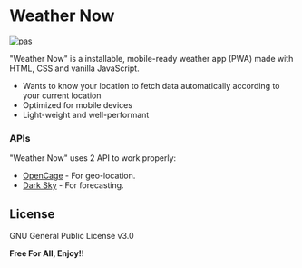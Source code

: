 # Weather Now
[![pas](https://img.shields.io/static/v1?&message=ProgressiveApp.Store&color=74b9ff&style=flat&label=Discover%20Weather%20Now%20at)](https://progressiveapp.store/pwa/Weather-Now)

"Weather Now" is a installable, mobile-ready weather app (PWA) made with HTML, CSS and vanilla JavaScript.

  - Wants to know your location to fetch data automatically according to your current location
  - Optimized for mobile devices
  - Light-weight and well-performant


### APIs

"Weather Now" uses 2 API to work properly:

* [OpenCage](https://api.opencagedata.com) - For geo-location.
* [Dark Sky](https://api.darksky.net) - For forecasting.

License
----

GNU General Public License v3.0


**Free For All, Enjoy!!**

